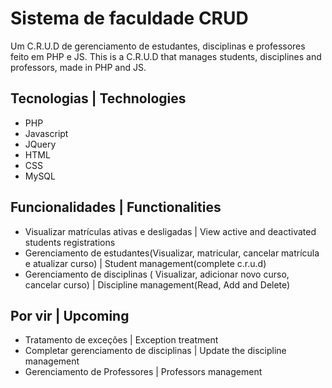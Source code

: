 # Sistema de faculdade CRUD
Um C.R.U.D de gerenciamento de estudantes, disciplinas e professores feito em PHP e JS.
This is a C.R.U.D that manages students, disciplines and professors, made in PHP and JS.


## Tecnologias | Technologies
- PHP
- Javascript
- JQuery
- HTML
- CSS
- MySQL

## Funcionalidades | Functionalities
- Visualizar matrículas ativas e desligadas | View active and deactivated students registrations
- Gerenciamento de estudantes(Visualizar, matricular, cancelar matrícula e atualizar curso) | Student management(complete c.r.u.d)
- Gerenciamento de disciplinas ( Visualizar, adicionar novo curso, cancelar curso) | Discipline management(Read, Add and Delete)

## Por vir | Upcoming
- Tratamento de exceções | Exception treatment
- Completar gerenciamento de disciplinas | Update the discipline management
- Gerenciamento de Professores | Professors management
